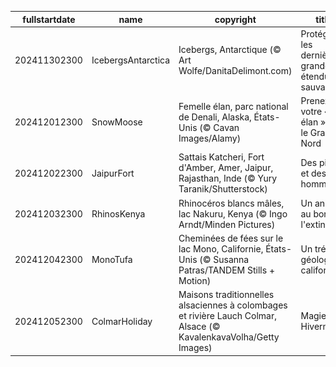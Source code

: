 |fullstartdate|name|copyright|title|image|
|--|--|--|--|--|
202411302300|IcebergsAntarctica|Icebergs, Antarctique (© Art Wolfe/DanitaDelimont.com)|Protéger les dernières grandes étendues sauvages|![](/fr-FR/2024/12/202411302300IcebergsAntarctica.jpg)|
202412012300|SnowMoose|Femelle élan, parc national de Denali, Alaska, États-Unis (© Cavan Images/Alamy)|Prenez votre « élan » vers le Grand Nord|![](/fr-FR/2024/12/202412012300SnowMoose.jpg)|
202412022300|JaipurFort|Sattais Katcheri, Fort d'Amber, Amer, Jaipur, Rajasthan, Inde (© Yury Taranik/Shutterstock)|Des piliers et des hommes|![](/fr-FR/2024/12/202412022300JaipurFort.jpg)|
202412032300|RhinosKenya|Rhinocéros blancs mâles, lac Nakuru, Kenya (© Ingo Arndt/Minden Pictures)|Un animal au bord de l'extinction|![](/fr-FR/2024/12/202412032300RhinosKenya.jpg)|
202412042300|MonoTufa|Cheminées de fées sur le lac Mono, Californie, États-Unis (© Susanna Patras/TANDEM Stills + Motion)|Un trésor géologique californien|![](/fr-FR/2024/12/202412042300MonoTufa.jpg)|
202412052300|ColmarHoliday|Maisons traditionnelles alsaciennes à colombages et rivière Lauch Colmar, Alsace (© KavalenkavaVolha/Getty Images)|Magie Hivernale|![](/fr-FR/2024/12/202412052300ColmarHoliday.jpg)|
